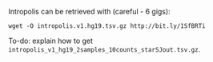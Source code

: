Intropolis can be retrieved with (careful - 6 gigs):

```
wget -O intropolis.v1.hg19.tsv.gz http://bit.ly/1SfBRTi
```

To-do: explain how to get `intropolis_v1_hg19_2samples_10counts_starSJout.tsv.gz`.
